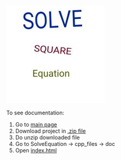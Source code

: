 <img src = "myLogo.jpg" class="center"/>

To see documentation:
1. Go to [main page](https://github.com/Matvey787/SolveEquation)
2. Download project in [.zip file](https://github.com/Matvey787/SolveEquation/archive/refs/heads/main.zip)
3. Do unzip downloaded file
4. Go to SolveEquation -> cpp_files -> doc
5. Open [index.html](https://github.com/Matvey787/SolveEquation/blob/main/cpp_files/doc/html/index.html)
